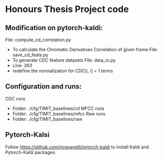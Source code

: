 # Honours Thesis Project code

## Modification on pytorch-kaldi:
File: compute_cd_correlation.py
- To calculate the Chromatic Derivatives Correlation of given frame
File: save_cd_feats.py
- To generate CDC feature datasets
File: data_io.py
- Line: 263
- redefine the normalization for CDC[i, i] = 1 terms

## Configuration and runs:
CDC runs
- Folder: ./cfg/TIMIT_baselines/cd 
MFCC runs
- Folder: ./cfg/TIMIT_baselines/mfcc
Raw runs
- Folder: ./cfg/TIMIT_baselines/raw

## Pytorch-Kalsi
Follow
https://github.com/mravanelli/pytorch-kaldi
to install Kaldi and Pytorch-Kaldi packages.

